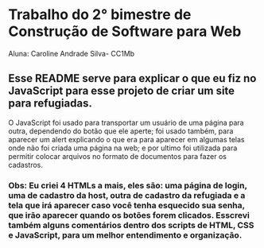# Trabalho do 2° bimestre de Construção de Software para Web
Aluna: Caroline Andrade Silva- CC1Mb

## Esse README serve para explicar o que eu fiz no JavaScript para esse projeto de criar um site para refugiadas.

O JavaScript foi usado para transportar um usuário de uma página para outra, dependendo do botão que ele aperte;
foi usado também, para aparecer um alert explicando o que era para aparecer em algumas telas onde não foi criada uma página na web;
e por ultimo foi utilizada para permitir colocar arquivos no formato de documentos para fazer os cadastros.

### Obs: Eu criei 4 HTMLs a mais, eles são: uma página de login, uma de cadastro da host, outra de cadastro da refugiada e a tela que irá aparecer caso você tenha esquecido sua senha, que irão aparecer quando os botões forem clicados. Esscrevi também alguns comentários dentro dos scripts de HTML, CSS e JavaScript, para um melhor entendimento e organização.
